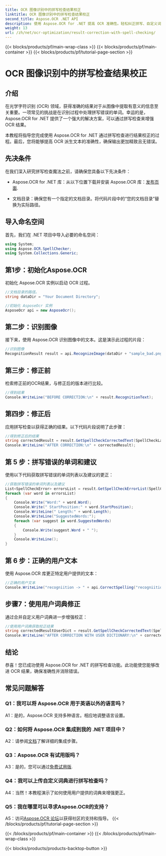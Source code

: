 ```yaml
---
title: OCR 图像识别中的拼写检查结果校正
linktitle: OCR 图像识别中的拼写检查结果校正
second_title: Aspose.OCR .NET API
description: 使用 Aspose.OCR for .NET 提高 OCR 准确性。轻松纠正拼写、自定义词典并实现无差错的文本识别。
weight: 13
url: /zh/net/ocr-optimization/result-correction-with-spell-checking/
---
```


{{< blocks/products/pf/main-wrap-class >}}
{{< blocks/products/pf/main-container >}}
{{< blocks/products/pf/tutorial-page-section >}}

# OCR 图像识别中的拼写检查结果校正

## 介绍

在光学字符识别 (OCR) 领域，获得准确的结果对于从图像中提取有意义的信息至关重要。一项常见的挑战是在识别过程中处理拼写错误的单词。幸运的是，Aspose.OCR for .NET 提供了一个强大的解决方案，可以通过拼写检查来增强 OCR 结果。

本教程将指导您完成使用 Aspose.OCR for .NET 通过拼写检查进行结果校正的过程。最后，您将能够提高 OCR 派生文本的准确性，确保输出更加精致且无错误。

## 先决条件

在我们深入研究拼写检查魔法之前，请确保您具备以下先决条件：

-  Aspose.OCR for .NET 库：从以下位置下载并安装 Aspose.OCR 库：[发布页面](https://releases.aspose.com/ocr/net/).

- 文档目录：确保您有一个指定的文档目录。将代码片段中的“您的文档目录”替换为实际路径。

## 导入命名空间

首先，我们在 .NET 项目中导入必要的命名空间：

```csharp
using System;
using Aspose.OCR.SpellChecker;
using System.Collections.Generic;
```

## 第1步：初始化Aspose.OCR

初始化 Aspose.OCR 实例以启动 OCR 过程。

```csharp
//文档目录的路径。
string dataDir = "Your Document Directory";

//初始化 AsposeOcr 实例
AsposeOcr api = new AsposeOcr();
```

## 第二步：识别图像

接下来，使用 Aspose.OCR 识别图像中的文本。这是演示此过程的片段：

```csharp
//识别图像
RecognitionResult result = api.RecognizeImage(dataDir + "sample_bad.png", new RecognitionSettings(Language.Eng));
```

## 第三步：修正前

检索修正前的OCR结果，与修正后的版本进行比较。

```csharp
//得到结果
Console.WriteLine("BEFORE CORRECTION:\n" + result.RecognitionText);
```

## 第四步：修正后

应用拼写检查以获得正确的结果。以下代码片段说明了此步骤：

```csharp
//得到修正后的结果
string correctedResult = result.GetSpellCheckCorrectedText(SpellCheckLanguage.Eng);
Console.WriteLine("AFTER CORRECTION:\n" + correctedResult);
```

## 第 5 步：拼写错误的单词和建议

使用以下代码获取拼写错误的单词列表以及建议的更正：

```csharp
//获取拼写错误的单词列表以及建议
List<SpellCheckError> errorsList = result.GetSpellCheckErrorList(SpellCheckLanguage.Eng);
foreach (var word in errorsList)
{
	Console.Write("Word:" + word.Word);
	Console.Write(" StartPosition:" + word.StartPosition);
	Console.WriteLine(" Length:" + word.Length);
	Console.WriteLine("SuggestedWords:");
	foreach (var suggest in word.SuggestedWords)
	{
		Console.Write(suggest.Word + " ");
	}
	Console.WriteLine();
}
```

## 第 6 步：正确的用户文本

使用 Aspose.OCR 库更正特定用户提供的文本：

```csharp
//正确的用户文本
Console.WriteLine("recogniition -> " + api.CorrectSpelling("recogniition"));
```

## 步骤7：使用用户词典修正

通过合并自定义用户词典进一步增强校正：

```csharp
//使用用户词典获取校正结果
string correctedResultUserDict = result.GetSpellCheckCorrectedText(SpellCheckLanguage.Eng, dataDir+"dictionary.txt");
Console.WriteLine("AFTER CORRECTION WITH USER DICTIONARY:\n" + correctedResultUserDict);
```

## 结论

恭喜！您已成功使用 Aspose.OCR for .NET 的拼写检查功能。此功能使您能够改进 OCR 结果，确保准确性并消除错误。

## 常见问题解答

### Q1：我可以将 Aspose.OCR 用于英语以外的语言吗？

A1：是的，Aspose.OCR 支持多种语言。相应地调整语言设置。

### Q2：如何将 Aspose.OCR 集成到我的 .NET 项目中？

 A2：请参阅[文档](https://reference.aspose.com/ocr/net/)了解详细的集成步骤。

### Q3：Aspose.OCR 有试用版吗？

 A3：是的，您可以通过[免费试用版](https://releases.aspose.com/).

### Q4：我可以上传自定义词典进行拼写检查吗？

A4：当然！本教程演示了如何使用用户提供的词典来增强更正。

### Q5：我在哪里可以寻求Aspose.OCR的支持？

 A5：访问[Aspose.OCR 论坛](https://forum.aspose.com/c/ocr/16)以获得社区的支持和指导。
{{< /blocks/products/pf/tutorial-page-section >}}

{{< /blocks/products/pf/main-container >}}
{{< /blocks/products/pf/main-wrap-class >}}

{{< blocks/products/products-backtop-button >}}
